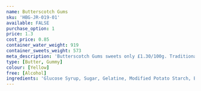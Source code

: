 ```yaml
---
name: Butterscotch Gums
sku: 'HBG-JR-019-01'
available: FALSE
purchase_option: 1
price: 1.3
cost_price: 0.85
container_water_weight: 919
container_sweets_weight: 573
meta_description: 'Butterscotch Gums sweets only £1.30/100g. Traditional sweets and more at Humbugs Confectionery Store. Specialists in satisfying your sweet tooth!'
type: [Butter, Gummy]
colour: [Yellow]
free: [Alcohol]
ingredients: 'Glucose Syrup, Sugar, Gelatine, Modified Potato Starch, Butter, Vegetable Oil, Glazing Agents (Carnauba Wax)'
---
```

